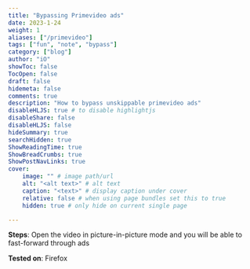 ```yaml
---
title: "Bypassing Primevideo ads"
date: 2023-1-24
weight: 1
aliases: ["/primevideo"]
tags: ["fun", "note", "bypass"]
category: ["blog"]
author: "iO"
showToc: false
TocOpen: false
draft: false
hidemeta: false
comments: true
description: "How to bypass unskippable primevideo ads"
disableHLJS: true # to disable highlightjs
disableShare: false
disableHLJS: false
hideSummary: true
searchHidden: true
ShowReadingTime: true
ShowBreadCrumbs: true
ShowPostNavLinks: true
cover:
    image: "" # image path/url
    alt: "<alt text>" # alt text
    caption: "<text>" # display caption under cover
    relative: false # when using page bundles set this to true
    hidden: true # only hide on current single page

---
```


**Steps**: Open the video in picture-in-picture mode and you will be able to fast-forward through ads

**Tested on**: Firefox

